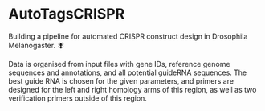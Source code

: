 # AutoTagsCRISPR
Building a pipeline for automated CRISPR construct design in Drosophila Melanogaster. :fly:

Data is organised from input files with gene IDs, reference genome sequences and annotations, and all potential guideRNA sequences. 
The best guide RNA is chosen for the given parameters, and primers are designed for the left and right homology arms of this region,
as well as two verification primers outside of this region.
